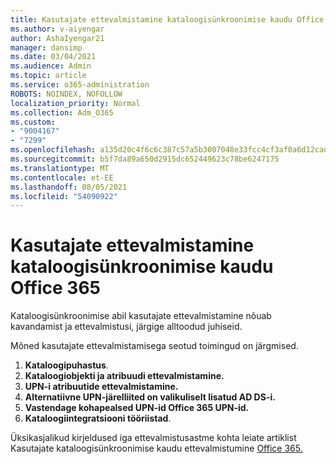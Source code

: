 ```yaml
---
title: Kasutajate ettevalmistamine kataloogisünkroonimise kaudu Office 365
ms.author: v-aiyengar
author: AshaIyengar21
manager: dansimp
ms.date: 03/04/2021
ms.audience: Admin
ms.topic: article
ms.service: o365-administration
ROBOTS: NOINDEX, NOFOLLOW
localization_priority: Normal
ms.collection: Adm_O365
ms.custom:
- "9004167"
- "7299"
ms.openlocfilehash: a135d20c4f6c6c387c57a5b3007048e33fcc4cf3af0a6d12cad91b62d53463c7
ms.sourcegitcommit: b5f7da89a650d2915dc652449623c78be6247175
ms.translationtype: MT
ms.contentlocale: et-EE
ms.lasthandoff: 08/05/2021
ms.locfileid: "54090922"
---
```

# <a name="prepare-to-provision-users-through-directory-synchronization-to-office-365"></a>Kasutajate ettevalmistamine kataloogisünkroonimise kaudu Office 365

Kataloogisünkroonimise abil kasutajate ettevalmistamine nõuab kavandamist ja ettevalmistusi, järgige alltoodud juhiseid.

Mõned kasutajate ettevalmistamisega seotud toimingud on järgmised.
1. **Kataloogipuhastus**.
1. **Kataloogiobjekti ja atribuudi ettevalmistamine.**
1. **UPN-i atribuutide ettevalmistamine.**
1. **Alternatiivne UPN-järelliited on valikuliselt lisatud AD DS-i.**
1. **Vastendage kohapealsed UPN-id Office 365 UPN-id.**
1. **Kataloogiintegratsiooni tööriistad**.

Üksikasjalikud kirjeldused iga ettevalmistusastme kohta leiate artiklist Kasutajate kataloogisünkroonimise kaudu ettevalmistumine [Office 365.](https://aka.ms/office365assistantprovisionuserstooffice365)